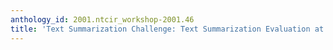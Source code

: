 ```yaml
---
anthology_id: 2001.ntcir_workshop-2001.46
title: 'Text Summarization Challenge: Text Summarization Evaluation at NTCIR Workshop2'
---
```

